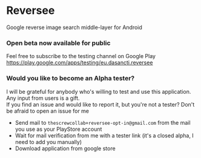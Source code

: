 # Reversee

Google reverse image search middle-layer for Android

### Open beta now available for public
Feel free to subscribe to the testing channel on Google Play https://play.google.com/apps/testing/eu.dasancti.reversee

### Would you like to become an Alpha tester?
I will be grateful for anybody who's willing to test and use this application. Any input from users is a gift.  
If you find an issue and would like to report it, but you're not a tester? Don't be afraid to open an issue for me  

*  Send mail to `thescrewcollab+reversee-opt-in@gmail.com` from the mail you use as your PlayStore account
*  Wait for mail verification from me with a tester link (it's a closed alpha, I need to add you manually)
*  Download application from google store